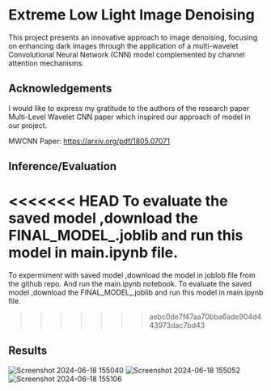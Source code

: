 
# Extreme Low Light Image Denoising

This project presents an innovative approach to image denoising, focusing on enhancing dark images through the application of a multi-wavelet Convolutional Neural Network (CNN) model complemented by channel attention mechanisms.



## Acknowledgements
I would like to express my gratitude to the authors of the research paper Multi-Level Wavelet CNN paper which inspired our approach of model in our project.

MWCNN Paper: https://arxiv.org/pdf/1805.07071



## Inference/Evaluation
<<<<<<< HEAD
To evaluate the saved model ,download the FINAL_MODEL_.joblib and run this model in main.ipynb file.
=======

To expermiment with saved model ,download the model in joblob file from the github repo.
And run the main.ipynb notebook.
To evaluate the saved model ,download the FINAL_MODEL_.joblib and run this model in main.ipynb file.

>>>>>>> aebc0de7f47aa70bba6ade904d443973dac7bd43
## Results
![Screenshot 2024-06-18 155040](https://github.com/deepakn08/Low-Light-Image-Denoising/assets/145531878/9045982c-dcf5-40fc-9494-6347ad21a034)
![Screenshot 2024-06-18 155052](https://github.com/deepakn08/Low-Light-Image-Denoising/assets/145531878/d653e8db-5388-49be-9b5a-d439b0cf2211)
![Screenshot 2024-06-18 155106](https://github.com/deepakn08/Low-Light-Image-Denoising/assets/145531878/2c6c1ce5-3956-45db-b34b-d0161e21b48c)

